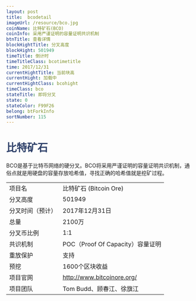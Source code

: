 ```yaml
---
layout: post
title:  bcodetail
imageUrl: /resource/bco.jpg
coinName: 比特矿石(BCO)
coinInfo: 采用严谨证明的容量证明共识机制
btnTitle: 查看详情
blockHightTitle: 分叉高度
blockHight: 501949
timeTitle: 倒计时
timeTitleClass: bcotimetitle
time: 2017/12/31
currentHightTitle: 当前块高
currentHight: 加载中
currentHightClass: bcohight
timeClass: bco
stateTitle: 即将分叉
state: 0
stateColor: F99F26
belong: btForkInfo
sortNumber: 115
---
```

<h1 style="color: #2F416A">比特矿石</h1>
<p>BCO是基于比特币网络的硬分叉。BCO将采用严谨证明的容量证明共识机制，通俗点就是用硬盘的容量存放哈希值，寻找正确的哈希值就是挖矿过程。
</p>
<table class="center">
  <tbody>
    <tr>
        <td class="tablehalf">项目名</td>
        <td class="tablehalf">比特矿石 (Bitcoin Ore) </td>
    </tr>
    <tr>
        <td>分叉高度</td>
        <td>501949</td>
    </tr>
    <tr>
        <td>分叉时间（预计）</td>
        <td>2017年12月31日</td>
    </tr>
    <tr>
        <td>总量</td>
        <td>2100万</td>
    </tr>
    <tr>
        <td>分叉币比例</td>
        <td>1:1</td>
    </tr>
    <tr>
        <td>共识机制</td>
        <td>POC（Proof Of Capacity）容量证明</td>
    </tr>
    <tr>
        <td>重放保护</td>
        <td>支持</td>
    </tr>
    <tr>
        <td>预挖</td>
        <td>1600个区块收益</td>
    </tr>
    <tr>
        <td>项目官网</td>
        <td><a href="http://www.bitcoinore.org/" target="_blank">http://www.bitcoinore.org/</a></td>
    </tr>
    <tr>
        <td>项目团队</td>
        <td>Tom Budd、顾春江、徐旗江</td>
    </tr>
  </tbody>
</table>